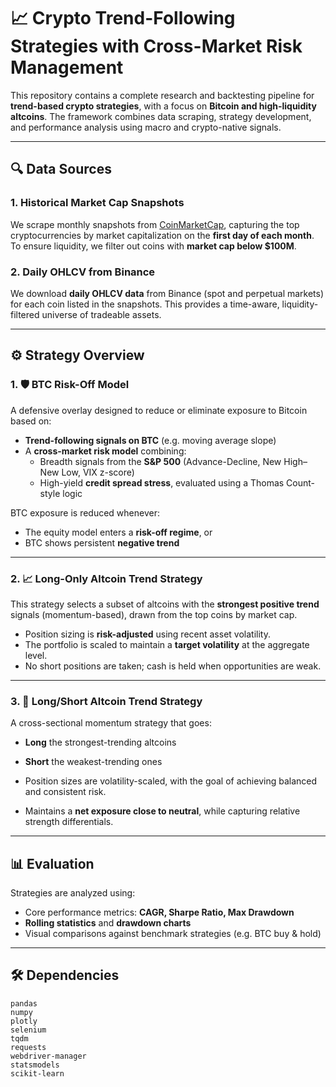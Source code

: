 # 📈 Crypto Trend-Following Strategies with Cross-Market Risk Management

This repository contains a complete research and backtesting pipeline for **trend-based crypto strategies**, with a focus on **Bitcoin and high-liquidity altcoins**. The framework combines data scraping, strategy development, and performance analysis using macro and crypto-native signals.

---

## 🔍 Data Sources

### 1. Historical Market Cap Snapshots
We scrape monthly snapshots from [CoinMarketCap](https://coinmarketcap.com/historical/), capturing the top cryptocurrencies by market capitalization on the **first day of each month**.  
To ensure liquidity, we filter out coins with **market cap below $100M**.

### 2. Daily OHLCV from Binance
We download **daily OHLCV data** from Binance (spot and perpetual markets) for each coin listed in the snapshots. This provides a time-aware, liquidity-filtered universe of tradeable assets.

---

## ⚙️ Strategy Overview

### 1. 🛡️ **BTC Risk-Off Model**
A defensive overlay designed to reduce or eliminate exposure to Bitcoin based on:
- **Trend-following signals on BTC** (e.g. moving average slope)
- A **cross-market risk model** combining:
  - Breadth signals from the **S&P 500** (Advance-Decline, New High–New Low, VIX z-score)
  - High-yield **credit spread stress**, evaluated using a Thomas Count-style logic

BTC exposure is reduced whenever:
- The equity model enters a **risk-off regime**, or
- BTC shows persistent **negative trend**

---

### 2. 📈 **Long-Only Altcoin Trend Strategy**
This strategy selects a subset of altcoins with the **strongest positive trend** signals (momentum-based), drawn from the top coins by market cap.

- Position sizing is **risk-adjusted** using recent asset volatility.
- The portfolio is scaled to maintain a **target volatility** at the aggregate level.
- No short positions are taken; cash is held when opportunities are weak.

---

### 3. 🔄 **Long/Short Altcoin Trend Strategy**
A cross-sectional momentum strategy that goes:
- **Long** the strongest-trending altcoins
- **Short** the weakest-trending ones

- Position sizes are volatility-scaled, with the goal of achieving balanced and consistent risk.
- Maintains a **net exposure close to neutral**, while capturing relative strength differentials.

---

## 📊 Evaluation

Strategies are analyzed using:
- Core performance metrics: **CAGR, Sharpe Ratio, Max Drawdown**
- **Rolling statistics** and **drawdown charts**
- Visual comparisons against benchmark strategies (e.g. BTC buy & hold)

---

## 🛠️ Dependencies

```text
pandas
numpy
plotly
selenium
tqdm
requests
webdriver-manager
statsmodels
scikit-learn
